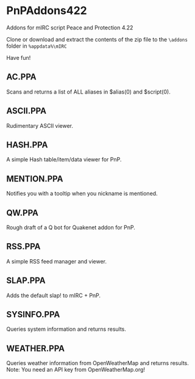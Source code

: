 # PnPAddons422
Addons for mIRC script Peace and Protection 4.22

Clone or download and extract the contents of the zip file to the `\addons` folder in `%appdata%\mIRC`

Have fun!

## AC.PPA
Scans and returns a list of ALL aliases in $alias(0) and $script(0).

## ASCII.PPA
Rudimentary ASCII viewer.

## HASH.PPA
A simple Hash table/item/data viewer for PnP.

## MENTION.PPA
Notifies you with a tooltip when you nickname is mentioned.

## QW.PPA
Rough draft of a Q bot for Quakenet addon for PnP.

## RSS.PPA
A simple RSS feed manager and viewer.

## SLAP.PPA
Adds the default slap! to mIRC + PnP.

## SYSINFO.PPA
Queries system information and returns results.

## WEATHER.PPA
Queries weather information from OpenWeatherMap and returns results. Note: You need an API key from OpenWeatherMap.org!
